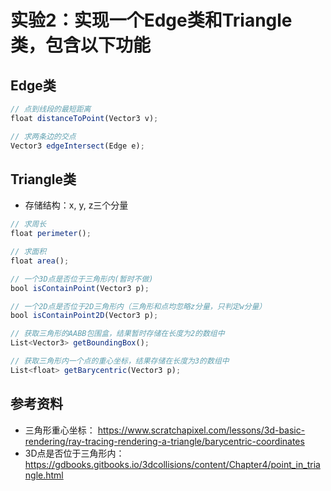 # 实验2：实现一个Edge类和Triangle类，包含以下功能
## Edge类

``` js
// 点到线段的最短距离
float distanceToPoint(Vector3 v);

// 求两条边的交点
Vector3 edgeIntersect(Edge e);

```


## Triangle类
+ 存储结构：x, y, z三个分量
```js
// 求周长
float perimeter();

// 求面积
float area();

// 一个3D点是否位于三角形内(暂时不做)
bool isContainPoint(Vector3 p);

// 一个2D点是否位于2D三角形内（三角形和点均忽略z分量，只判定w分量）
bool isContainPoint2D(Vector3 p);

// 获取三角形的AABB包围盒，结果暂时存储在长度为2的数组中
List<Vector3> getBoundingBox();

// 获取三角形内一个点的重心坐标，结果存储在长度为3的数组中
List<float> getBarycentric(Vector3 p);

```

## 参考资料
+ 三角形重心坐标： https://www.scratchapixel.com/lessons/3d-basic-rendering/ray-tracing-rendering-a-triangle/barycentric-coordinates
+ 3D点是否位于三角形内：https://gdbooks.gitbooks.io/3dcollisions/content/Chapter4/point_in_triangle.html